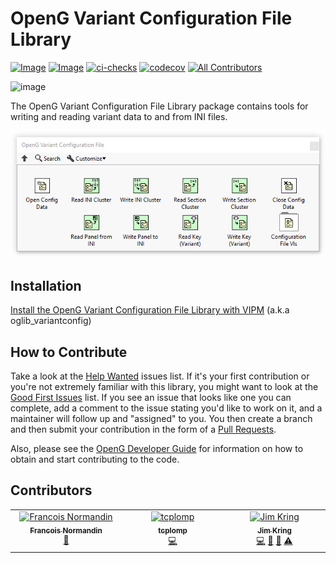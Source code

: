 # OpenG Variant Configuration File Library

[![Image](https://www.vipm.io/package/oglib_variantconfig/badge.svg?metric=installs)](https://www.vipm.io/package/oglib_variantconfig/)
[![Image](https://www.vipm.io/package/oglib_variantconfig/badge.svg?metric=stars)](https://www.vipm.io/package/oglib_variantconfig/)
[![ci-checks](https://github.com/vipm-io/OpenG-Variant-Configuration-File-Library/actions/workflows/ci.yml/badge.svg)](https://github.com/vipm-io/OpenG-Variant-Configuration-File-Library/actions/workflows/ci.yml)
[![codecov](https://codecov.io/gh/vipm-io/openg-variant-configuration-file-library/graph/badge.svg?token=GWHT13U6K1)](https://codecov.io/gh/vipm-io/openg-variant-configuration-file-library)
[![All Contributors](https://img.shields.io/github/all-contributors/vipm-io/OpenG-Variant-Configuration-File-Library?color=ee8449&style=flat-square)](#contributors)

![image](source/images/icon.png)

The OpenG Variant Configuration File Library package contains tools for writing and reading variant data to and from INI files.

![image](source/images/functions_palette.png)

## Installation

[Install the OpenG Variant Configuration File Library with VIPM](https://www.vipm.io/package/oglib_variantconfig/) (a.k.a oglib_variantconfig)

## How to Contribute

Take a look at the [Help Wanted](https://github.com/vipm-io/openg-variant-configuration-file-library/issues?q=is%3Aissue+is%3Aopen+label%3A%22help+wanted%22) issues list. If it's your first contribution or you're not extremely familiar with this library, you might want to look at the [Good First Issues](https://github.com/vipm-io/openg-variant-configuration-file-library/issues?q=is%3Aissue+is%3Aopen+label%3Agood+first+issue) list.  If you see an issue that looks like one you can complete, add a comment to the issue stating you'd like to work on it, and a maintainer will follow up and "assigned" to you. You then create a branch and then submit your contribution in the form of a [Pull Requests](https://github.com/vipm-io/openg-variant-configuration-file-library/pulls).

Also, please see the [OpenG Developer Guide](https://github.com/vipm-io/OpenG-Toolkit/blob/main/docs/developer-guide.md) for information on how to obtain and start contributing to the code.

## Contributors

<!-- ALL-CONTRIBUTORS-LIST:START - Do not remove or modify this section -->
<!-- prettier-ignore-start -->
<!-- markdownlint-disable -->
<table>
  <tbody>
    <tr>
      <td align="center" valign="top" width="14.28%"><a href="https://github.com/francois-normandin"><img src="https://avatars.githubusercontent.com/u/11728548?v=4?s=100" width="100px;" alt="Francois Normandin"/><br /><sub><b>Francois Normandin</b></sub></a><br /><a href="#bug-francois-normandin" title="Bug reports">🐛</a></td>
      <td align="center" valign="top" width="14.28%"><a href="https://github.com/tcplomp"><img src="https://avatars.githubusercontent.com/u/2871661?v=4?s=100" width="100px;" alt="tcplomp"/><br /><sub><b>tcplomp</b></sub></a><br /><a href="#code-tcplomp" title="Code">💻</a></td>
      <td align="center" valign="top" width="14.28%"><a href="https://github.com/jimkring"><img src="https://avatars.githubusercontent.com/u/381432?v=4?s=100" width="100px;" alt="Jim Kring"/><br /><sub><b>Jim Kring</b></sub></a><br /><a href="#code-jimkring" title="Code">💻</a> <a href="#bug-jimkring" title="Bug reports">🐛</a> <a href="#maintenance-jimkring" title="Maintenance">🚧</a> <a href="#test-jimkring" title="Tests">⚠️</a></td>
    </tr>
  </tbody>
</table>

<!-- markdownlint-restore -->
<!-- prettier-ignore-end -->

<!-- ALL-CONTRIBUTORS-LIST:END -->